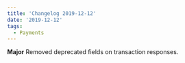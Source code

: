 ```yaml
---
title: 'Changelog 2019-12-12'
date: '2019-12-12'
tags:
  - Payments
---
```

**Major** Removed deprecated fields on transaction responses.
